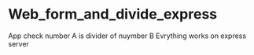 # Web_form_and_divide_express

App check number A is divider of nuymber B
Evrything works on express server
